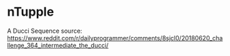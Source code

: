 # nTupple
A Ducci Sequence
source: https://www.reddit.com/r/dailyprogrammer/comments/8sjcl0/20180620_challenge_364_intermediate_the_ducci/
